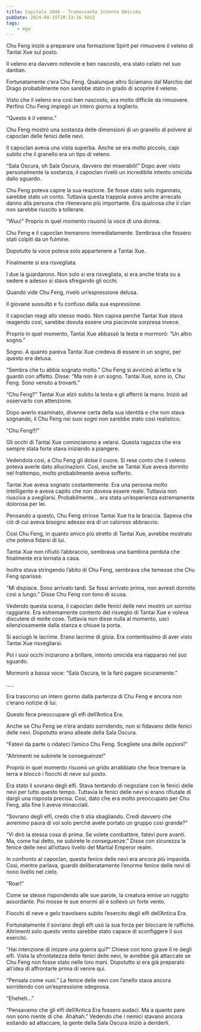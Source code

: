 ```yaml
---
title: Capitolo 2046 - Traboccante Intento Omicida
pubDate: 2024-08-15T20:13:16.581Z
tags:
    - mga
---
```





Chu Feng iniziò a preparare una formazione Spirit per rimuovere il veleno di Tantai Xue sul posto.


Il veleno era davvero notevole e ben nascosto, era stato celato nel suo dantian.


Fortunatamente c’era Chu Feng. Qualunque altro Sciamano dal Marchio del Drago probabilmente non sarebbe stato in grado di scoprire il veleno.


Visto che il veleno era così ben nascosto, era molto difficile da rimuovere. Perfino Chu Feng impiegò un intero giorno a toglierlo.


“Questo è il veleno.”

Chu Feng mostrò una sostanza delle dimensioni di un granello di polvere al capoclan delle fenici delle nevi.

Il capoclan aveva una vista superba. Anche se era molto piccolo, capì subito che il granello era un tipo di veleno.

“Sala Oscura, oh Sala Oscura, davvero dei miserabili!” Dopo aver visto personalmente la sostanza, il capoclan rivelò un incredibile intento omicida dallo sguardo.


Chu Feng poteva capire la sua reazione. Se fosse stato solo ingannato, sarebbe stato un conto. Tuttavia questa trappola aveva anche arrecato danno alla persona che ritenevano più importante. Era qualcosa che il clan non sarebbe riuscito a tollerare.


“Wuu!” Proprio in quel momento risuonò la voce di una donna.


Chu Feng e il capoclan tremarono immediatamente. Sembrava che fossero stati colpiti da un fulmine.


Dopotutto la voce poteva solo appartenere a Tantai Xue.


Finalmente si era risvegliata.


I due la guardarono. Non solo si era risvegliata, si era anche tirata su a sedere e adesso si stava sfregando gli occhi.


Quando vide Chu Feng, rivelò un’espressione delusa.


Il giovane sussultò e fu confuso dalla sua espressione.


Il capoclan reagì allo stesso modo. Non capiva perché Tantai Xue stava reagendo così, sarebbe dovuta essere una piacevole sorpresa invece.


Proprio in quel momento, Tantai Xue abbassò la testa e mormorò: “Un altro sogno.”

Sogno. A quanto pareva Tantai Xue credeva di essere in un sogno, per questo era delusa.

“Sembra che tu abbia sognato molto.” Chu Feng si avvicinò al letto e la guardò con affetto. Disse: “Ma non è un sogno. Tantai Xue, sono io, Chu Feng. Sono venuto a trovarti.”


“Chu Feng?” Tantai Xue alzò subito la testa e gli afferrò la mano. Iniziò ad osservarlo con attenzione.


Dopo averlo esaminato, divenne certa della sua identità e che non stava sognando, il Chu Feng nei suoi sogni non sarebbe stato così realistico.

“Chu Feng!!!”


Gli occhi di Tantai Xue cominciarono a velarsi. Questa ragazza che era sempre stata forte stava iniziando a piangere.


Vedendola così, a Chu Feng gli dolse il cuore. Si rese conto che il veleno poteva averle dato allucinazioni. Così, anche se Tantai Xue aveva dormito nel frattempo, molto probabilmente aveva sofferto.


Tantai Xue aveva sognato costantemente. Era una persona molto intelligente e aveva capito che non doveva essere reale. Tuttavia non riusciva a svegliarsi. Probabilmente… era stata un’esperienza estremamente dolorosa per lei.


Pensando a questo, Chu Feng strinse Tantai Xue tra le braccia. Sapeva che ciò di cui aveva bisogno adesso era di un caloroso abbraccio.

Così Chu Feng, in quanto amico più stretto di Tantai Xue, avrebbe mostrato che poteva fidarsi di lui.


Tantai Xue non rifiutò l’abbraccio, sembrava una bambina perduta che finalmente era tornata a casa.


Inoltre stava stringendo l’abito di Chu Feng, sembrava che temesse che Chu Feng sparisse.

“Mi dispiace. Sono arrivato tardi. Se fossi arrivato prima, non avresti dormito così a lungo.” Disse Chu Feng con tono di scusa.


Vedendo questa scena, il capoclan delle fenici delle nevi mostrò un sorriso raggiante. Era estremamente contento del risveglio di Tantai Xue e voleva discutere di molte cose. Tuttavia non disse nulla al momento, uscì silenziosamente dalla stanza e chiuse la porta.


Si asciugò le lacrime. Erano lacrime di gioia. Era contentissimo di aver visto Tantai Xue risvegliarsi.


Poi i suoi occhi iniziarono a brillare, intento omicida era riapparso nel suo sguardo.


Mormorò a bassa voce: “Sala Oscura, te la farò pagare sicuramente.”


…..

Era trascorso un intero giorno dalla partenza di Chu Feng e ancora non c’erano notizie di lui.


Questo fece preoccupare gli elfi dell’Antica Era.

Anche se Chu Feng se n’era andato sorridendo, non si fidavano delle fenici delle nevi. Dopotutto erano alleate della Sala Oscura.

“Fatevi da parte o ridateci l’amico Chu Feng. Scegliete una delle opzioni!”

“Altrimenti ne subirete le conseguenze!”


Proprio in quel momento risuonò un grido arrabbiato che fece tremare la terra e bloccò i fiocchi di neve sul posto.


Era stato il sovrano degli elfi. Stava tentando di negoziare con le fenici delle nevi per tutto questo tempo. Tuttavia le fenici delle nevi si erano rifiutate di dargli una risposta precisa. Così, dato che era molto preoccupato per Chu Feng, alla fine li aveva minacciati.

“Sovrano degli elfi, credo che ti stia sbagliando. Credi davvero che avremmo paura di voi solo perché avete portato un gruppo così grande?”


“Vi dirò la stessa cosa di prima. Se volete combattere, fatevi pure avanti. Ma, come hai detto, ne subirete le conseguenze.” Disse con sicurezza la fenice delle nevi all’ottavo livello del Martial Emperor realm.


In confronto al capoclan, questa fenice delle nevi era ancora più impavida. Così, mentre parlava, guardò deliberatamente l’enorme fenice delle nevi di nono livello nel cielo.

“Roar!”


Come se stesse rispondendo alle sue parole, la creatura emise un ruggito assordante. Poi mosse le sue enormi ali e sollevò un forte vento.


Fiocchi di neve e gelo travolsero subito l’esercito degli elfi dell’Antica Era.


Fortunatamente il sovrano degli elfi usò la sua forza per bloccare le raffiche. Altrimenti solo questo vento sarebbe stato capace di sconfiggere il suo esercito.

“Hai intenzione di inizare una guerra qui?” Chiese con tono grave il re degli elfi. Vista la sfrontatezza delle fenici delle nevi, le avrebbe già attaccate se Chu Feng non fosse stato nelle loro mani. Dopotutto si era già preparato all’idea di affrontarle prima di venire qui.

“Pensala come vuoi.” La fenice delle nevi con l’anello stava ancora sorridendo con un’espressione sdegnosa.


“Eheheh…”

“Pensavamo che gli elfi dell’Antica Era fossero audaci. Ma a quanto pare non sono niente di che. Ahahah.” Vedendo che i nemici stavano ancora esitando ad attaccare, la gente della Sala Oscura iniziò a deriderli.

